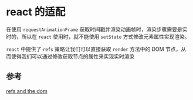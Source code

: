 # react 的适配
在使用 `requestAnimationFrame` 获取时间戳并渲染动画帧时，渲染步骤需要是实时的，所以在 `react` 使用时，就不能使用 `setState` 方式修改元素属性实现渲染。

`react` 中提供了 `refs` 策略让我们可以直接获取 `render` 方法中的 DOM 节点，从而使得我们可以通过修改获取节点的属性来实现实时渲染

## 参考
[refs and the dom](https://reactjs.org/docs/refs-and-the-dom.html)